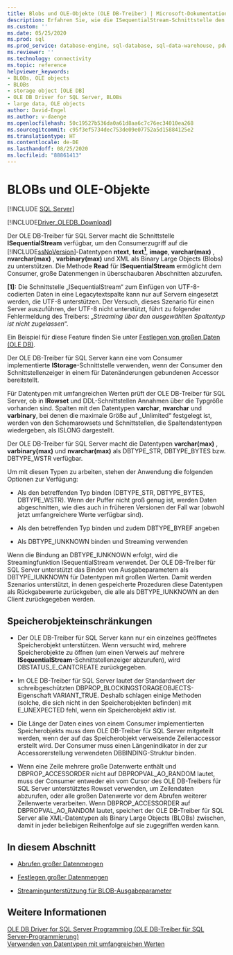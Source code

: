 ```yaml
---
title: Blobs und OLE-Objekte (OLE DB-Treiber) | Microsoft-Dokumentation
description: Erfahren Sie, wie die ISequentialStream-Schnittstelle den Zugriff von Consumern auf SQL Server-Datentypen als Blobs im OLE DB-Treiber für SQL Server unterstützt.
ms.custom: ''
ms.date: 05/25/2020
ms.prod: sql
ms.prod_service: database-engine, sql-database, sql-data-warehouse, pdw
ms.reviewer: ''
ms.technology: connectivity
ms.topic: reference
helpviewer_keywords:
- BLOBs, OLE objects
- BLOBs
- storage object [OLE DB]
- OLE DB Driver for SQL Server, BLOBs
- large data, OLE objects
author: David-Engel
ms.author: v-daenge
ms.openlocfilehash: 50c19527b536da0a61d8aa6c7c76ec34010ea268
ms.sourcegitcommit: c95f3ef5734dec753de09e07752a5d15884125e2
ms.translationtype: HT
ms.contentlocale: de-DE
ms.lasthandoff: 08/25/2020
ms.locfileid: "88861413"
---
```

# <a name="blobs-and-ole-objects"></a>BLOBs und OLE-Objekte
[!INCLUDE [SQL Server](../../../includes/applies-to-version/sql-asdb-asdbmi-asa-pdw.md)]

[!INCLUDE[Driver_OLEDB_Download](../../../includes/driver_oledb_download.md)]

  Der OLE DB-Treiber für SQL Server macht die Schnittstelle **ISequentialStream** verfügbar, um den Consumerzugriff auf die [!INCLUDE[ssNoVersion](../../../includes/ssnoversion-md.md)]-Datentypen **ntext**, **text**<a href="#text_note"><sup>**1**</sup></a>, **image**, **varchar(max)** , **nvarchar(max)** , **varbinary(max)** und XML als Binary Large Objects (Blobs) zu unterstützen. Die Methode **Read** für **ISequentialStream** ermöglicht dem Consumer, große Datenmengen in überschaubaren Abschnitten abzurufen.

 <b id="text_note">[1]:</b> Die Schnittstelle „ISequentialStream“ zum Einfügen von UTF-8-codierten Daten in eine Legacytextspalte kann nur auf Servern eingesetzt werden, die UTF-8 unterstützen. Der Versuch, dieses Szenario für einen Server auszuführen, der UTF-8 nicht unterstützt, führt zu folgender Fehlermeldung des Treibers: „*Streaming über den ausgewählten Spaltentyp ist nicht zugelassen*“.

 Ein Beispiel für diese Feature finden Sie unter [Festlegen von großen Daten &#40;OLE DB&#41;](../../oledb/ole-db-how-to/set-large-data-ole-db.md).  
  
 Der OLE DB-Treiber für SQL Server kann eine vom Consumer implementierte **IStorage**-Schnittstelle verwenden, wenn der Consumer den Schnittstellenzeiger in einem für Datenänderungen gebundenen Accessor bereitstellt.  
  
 Für Datentypen mit umfangreichen Werten prüft der OLE DB-Treiber für SQL Server, ob in **IRowset** und DDL-Schnittstellen Annahmen über die Typgröße vorhanden sind. Spalten mit den Datentypen **varchar**, **nvarchar** und **varbinary**, bei denen die maximale Größe auf „Unlimited“ festgelegt ist, werden von den Schemarowsets und Schnittstellen, die Spaltendatentypen wiedergeben, als ISLONG dargestellt.  
  
 Der OLE DB-Treiber für SQL Server macht die Datentypen **varchar(max)** , **varbinary(max)** und **nvarchar(max)** als DBTYPE_STR, DBTYPE_BYTES bzw. DBTYPE_WSTR verfügbar.  
  
 Um mit diesen Typen zu arbeiten, stehen der Anwendung die folgenden Optionen zur Verfügung:  
  
-   Als den betreffenden Typ binden (DBTYPE_STR, DBTYPE_BYTES, DBTYPE_WSTR). Wenn der Puffer nicht groß genug ist, werden Daten abgeschnitten, wie dies auch in früheren Versionen der Fall war (obwohl jetzt umfangreichere Werte verfügbar sind).  
  
-   Als den betreffenden Typ binden und zudem DBTYPE_BYREF angeben  
  
-   Als DBTYPE_IUNKNOWN binden und Streaming verwenden  
  
 Wenn die Bindung an DBTYPE_IUNKNOWN erfolgt, wird die Streamingfunktion ISequentialStream verwendet. Der OLE DB-Treiber für SQL Server unterstützt das Binden von Ausgabeparametern als DBTYPE_IUNKNOWN für Datentypen mit großen Werten. Damit werden Szenarios unterstützt, in denen gespeicherte Prozeduren diese Datentypen als Rückgabewerte zurückgeben, die alle als DBTYPE_IUNKNOWN an den Client zurückgegeben werden.  
  
## <a name="storage-object-limitations"></a>Speicherobjekteinschränkungen  
  
-   Der OLE DB-Treiber für SQL Server kann nur ein einzelnes geöffnetes Speicherobjekt unterstützen. Wenn versucht wird, mehrere Speicherobjekte zu öffnen (um einen Verweis auf mehrere **ISequentialStream**-Schnittstellenzeiger abzurufen), wird DBSTATUS_E_CANTCREATE zurückgegeben.  
  
-   Im OLE DB-Treiber für SQL Server lautet der Standardwert der schreibgeschützten DBPROP_BLOCKINGSTORAGEOBJECTS-Eigenschaft VARIANT_TRUE. Deshalb schlagen einige Methoden (solche, die sich nicht in den Speicherobjekten befinden) mit E_UNEXPECTED fehl, wenn ein Speicherobjekt aktiv ist.  
  
-   Die Länge der Daten eines von einem Consumer implementierten Speicherobjekts muss dem OLE DB-Treiber für SQL Server mitgeteilt werden, wenn der auf das Speicherobjekt verweisende Zeilenaccessor erstellt wird. Der Consumer muss einen Längenindikator in der zur Accessorerstellung verwendeten DBBINDING-Struktur binden.  
  
-   Wenn eine Zeile mehrere große Datenwerte enthält und DBPROP_ACCESSORDER nicht auf DBPROPVAL_AO_RANDOM lautet, muss der Consumer entweder ein vom Cursor des OLE DB-Treibers für SQL Server unterstütztes Rowset verwenden, um Zeilendaten abzurufen, oder alle großen Datenwerte vor dem Abrufen weiterer Zeilenwerte verarbeiten. Wenn DBPROP_ACCESSORDER auf DBPROPVAL_AO_RANDOM lautet, speichert der OLE DB-Treiber für SQL Server alle XML-Datentypen als Binary Large Objects (BLOBs) zwischen, damit in jeder beliebigen Reihenfolge auf sie zugegriffen werden kann.  
  
## <a name="in-this-section"></a>In diesem Abschnitt  
  
-   [Abrufen großer Datenmengen](../../oledb/ole-db-blobs/getting-large-data.md)  
  
-   [Festlegen großer Datenmengen](../../oledb/ole-db-blobs/setting-large-data.md)  
  
-   [Streamingunterstützung für BLOB-Ausgabeparameter](../../oledb/ole-db-blobs/streaming-support-for-blob-output-parameters.md)  
  
## <a name="see-also"></a>Weitere Informationen  
 [OLE DB Driver for SQL Server Programming (OLE DB-Treiber für SQL Server-Programmierung)](../../oledb/ole-db/oledb-driver-for-sql-server-programming.md)        
 [Verwenden von Datentypen mit umfangreichen Werten](../../oledb/features/using-large-value-types.md)  
  
  
